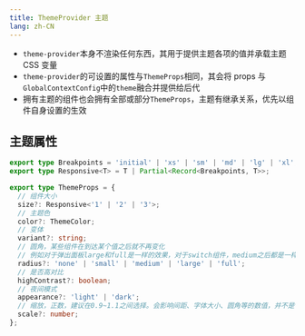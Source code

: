 ```yaml
---
title: ThemeProvider 主题
lang: zh-CN
---
```


- `theme-provider`本身不渲染任何东西，其用于提供主题各项的值并承载主题 CSS 变量
- `theme-provider`的可设置的属性与`ThemeProps`相同，其会将 props 与`GlobalContextConfig`中的`theme`融合并提供给后代
- 拥有主题的组件也会拥有全部或部分`ThemeProps`，主题有继承关系，优先以组件自身设置的生效

## 主题属性

```ts
export type Breakpoints = 'initial' | 'xs' | 'sm' | 'md' | 'lg' | 'xl';
export type Responsive<T> = T | Partial<Record<Breakpoints, T>>;

export type ThemeProps = {
  // 组件大小
  size?: Responsive<'1' | '2' | '3'>;
  // 主题色
  color?: ThemeColor;
  // 变体
  variant?: string;
  // 圆角，某些组件在到达某个值之后就不再变化
  // 例如对于弹出面板large和full是一样的效果，对于switch组件，medium之后都是一样的效果
  radius?: 'none' | 'small' | 'medium' | 'large' | 'full';
  // 是否高对比
  highContrast?: boolean;
  // 夜间模式
  appearance?: 'light' | 'dark';
  // 缩放，正数，建议在0.9~1.1之间选择。会影响间距、字体大小、圆角等的数值，并不是transform: scale
  scale?: number;
};
```
